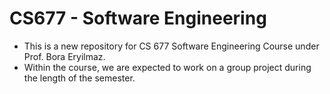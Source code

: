 # CS677 - Software Engineering

- This is a new repository for CS 677 Software Engineering Course under Prof. Bora Eryilmaz.
- Within the course, we are expected to work on a group project during the length of the semester. 
